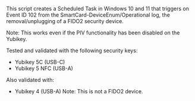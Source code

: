 This script creates a Scheduled Task in Windows 10 and 11 that triggers on Event ID 102 from the SmartCard-DeviceEnum/Operational log, the removal/unplugging of a FIDO2 security device.

Note: This works even if the PIV functionality has been disabled on the Yubikey.

Tested and validated with the following security keys:

* Yubikey 5C (USB-C)
* Yubikey 5 NFC (USB-A)

Also validated with:

* Yubikey 4 (USB-A) Note: This is not a FIDO2 device. 

